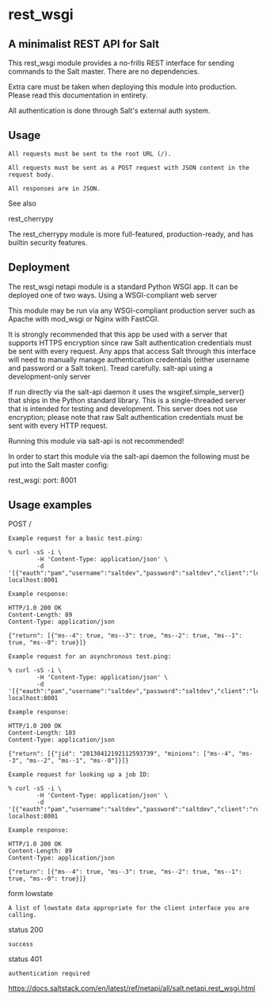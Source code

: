 # rest_wsgi

## A minimalist REST API for Salt

This rest_wsgi module provides a no-frills REST interface for sending commands to the Salt master. There are no dependencies.

Extra care must be taken when deploying this module into production. Please read this documentation in entirety.

All authentication is done through Salt's external auth system.

## Usage

    All requests must be sent to the root URL (/).

    All requests must be sent as a POST request with JSON content in the request body.

    All responses are in JSON.

See also

rest_cherrypy

The rest_cherrypy module is more full-featured, production-ready, and has builtin security features.

## Deployment

The rest_wsgi netapi module is a standard Python WSGI app. It can be deployed one of two ways.
Using a WSGI-compliant web server

This module may be run via any WSGI-compliant production server such as Apache with mod_wsgi or Nginx with FastCGI.

It is strongly recommended that this app be used with a server that supports HTTPS encryption since raw Salt authentication credentials must be sent with every request. Any apps that access Salt through this interface will need to manually manage authentication credentials (either username and password or a Salt token). Tread carefully.
salt-api using a development-only server

If run directly via the salt-api daemon it uses the wsgiref.simple_server() that ships in the Python standard library. This is a single-threaded server that is intended for testing and development. This server does not use encryption; please note that raw Salt authentication credentials must be sent with every HTTP request.

Running this module via salt-api is not recommended!

In order to start this module via the salt-api daemon the following must be put into the Salt master config:

rest_wsgi:
    port: 8001

## Usage examples

POST /

    Example request for a basic test.ping:

    % curl -sS -i \
            -H 'Content-Type: application/json' \
            -d '[{"eauth":"pam","username":"saltdev","password":"saltdev","client":"local","tgt":"*","fun":"test.ping"}]' localhost:8001

    Example response:

    HTTP/1.0 200 OK
    Content-Length: 89
    Content-Type: application/json

    {"return": [{"ms--4": true, "ms--3": true, "ms--2": true, "ms--1": true, "ms--0": true}]}

    Example request for an asynchronous test.ping:

    % curl -sS -i \
            -H 'Content-Type: application/json' \
            -d '[{"eauth":"pam","username":"saltdev","password":"saltdev","client":"local_async","tgt":"*","fun":"test.ping"}]' localhost:8001

    Example response:

    HTTP/1.0 200 OK
    Content-Length: 103
    Content-Type: application/json

    {"return": [{"jid": "20130412192112593739", "minions": ["ms--4", "ms--3", "ms--2", "ms--1", "ms--0"]}]}

    Example request for looking up a job ID:

    % curl -sS -i \
            -H 'Content-Type: application/json' \
            -d '[{"eauth":"pam","username":"saltdev","password":"saltdev","client":"runner","fun":"jobs.lookup_jid","jid":"20130412192112593739"}]' localhost:8001

    Example response:

    HTTP/1.0 200 OK
    Content-Length: 89
    Content-Type: application/json

    {"return": [{"ms--4": true, "ms--3": true, "ms--2": true, "ms--1": true, "ms--0": true}]}

form lowstate

    A list of lowstate data appropriate for the client interface you are calling.
status 200

    success
status 401

    authentication required



https://docs.saltstack.com/en/latest/ref/netapi/all/salt.netapi.rest_wsgi.html
